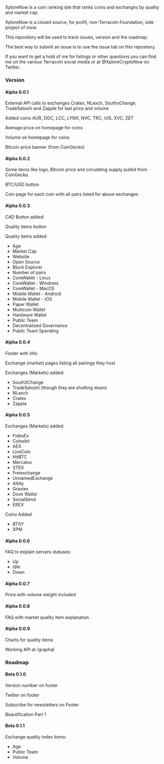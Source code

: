 XploreNow is a coin ranking site that ranks coins and exchanges by quality and market cap.

XploreNow is a closed source, for profit, non-Terracoin Foundation, side project of mine.

This repository will be used to track issues, version and the roadmap.

The best way to submit an issue is to use the issue tab on this repository.

If you want to get a hold of me for listings or other questions you can find me on the various Terracoin social media or at @XploreCryptoNow on Twitter.

### Version

#### Alpha 0.0.1

External API calls to exchanges Cratex, NLexch, SouthxChange, TradeSatoshi and Zapple for last price and volume

Added coins AUR, DGC, LCC, LYNX, NVC, TRC, UIS, XVC, ZET

Average price on homepage for coins

Volume on homepage for coins

Bitcoin price banner (from CoinGecko)

#### Alpha 0.0.2

Some items like logo, Bitcoin price and circulating supply pulled from CoinGecko.

BTC/USD button

Coin page for each coin with all pairs listed for above exchanges


#### Alpha 0.0.3

CAD Button added

Quality items button

Quality items added:

* Age
* Market Cap
* Website
* Open Source 
* Block Explorer
* Number of pairs
* CoreWallet - Linux
* CoreWallet - Windows
* CoreWallet - MacOS
* Mobile Wallet - Android
* Mobile Wallet - iOS
* Paper Wallet
* Multicoin Wallet 
* Hardware Wallet
* Public Team
* Decentralized Governance
* Public Team Spending

#### Alpha 0.0.4

Footer with info

Exchange (market) pages listing all pairings they host

Exchanges (Markets) added:

* SouthXChange
* TradeSatoshi (though they are shutting down)
* NLexch
* Cratex
* Zapple

#### Alpha 0.0.5

Exchanges (Markets) added:

* FidesEx
* Coinsbit
* AEX
* LiveCoin
* HitBTC
* Mercatox
* STEX
* Freiexchange
* UnnamedExchange
* Altilly
* Graviex
* Dove Wallet
* SocialSend
* EREX

Coins Added

* BTSY
* XPM

#### Alpha 0.0.6

FAQ to explain servers statuses:

* Up
* Idle
* Down

#### Alpha 0.0.7

Price with volume weight included

#### Alpha 0.0.8

FAQ with market quality item explanation

#### Alpha 0.0.9

Charts for quality items

Working API at /graphql

### Roadmap

#### Beta 0.1.0

Version number on footer

Twitter on footer

Subscribe for newsletters on Footer

Beautification Part 1

#### Beta 0.1.1

Exchange quality index items:

* Age
* Public Team
* Volume

